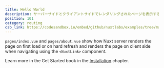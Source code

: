 ```yaml
---
title: Hello World
description: サーバーサイドとクライアントサイドでレンダリングされたページを表示する NuxtLink コンポーネントを使ったルーティング
position: 101
category: routing
csb_link: https://codesandbox.io/embed/github/nuxtlabs/examples/tree/master/routing/hello-world?fontsize=14&hidenavigation=1&theme=dark&view=editor
---
```


<example-intro></example-intro>

`pages/index.vue` and `pages/about.vue` show how Nuxt server renders the page on first load or on hard refresh and renders the page on client side when navigating using the `<NuxtLink>` component.

<base-alert type="next">

Learn more in the Get Started book in the [Installation](/docs/2.x/get-started/installation) chapter.

</base-alert>

<code-sandbox :src="csb_link"></code-sandbox>

